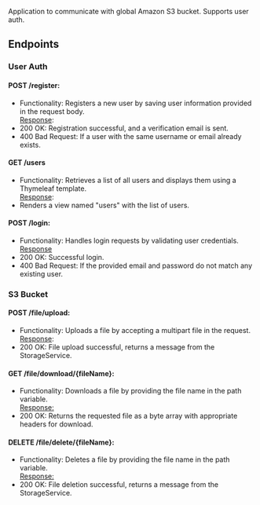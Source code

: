 Application to communicate with global Amazon S3 bucket.
Supports user auth.

## Endpoints

### User Auth

#### POST /register:

- Functionality: Registers a new user by saving user information provided in the request body.<br>
<u>Response</u>:
- 200 OK: Registration successful, and a verification email is sent.
- 400 Bad Request: If a user with the same username or email already exists.

#### GET /users

- Functionality: Retrieves a list of all users and displays them using a Thymeleaf template.<br>
<u>Response</u>:
- Renders a view named "users" with the list of users.

#### POST /login:

- Functionality: Handles login requests by validating user credentials.<br>
<u>Response</u>
- 200 OK: Successful login.
- 400 Bad Request: If the provided email and password do not match any existing user.

### S3 Bucket 

#### POST /file/upload:

- Functionality: Uploads a file by accepting a multipart file in the request.<br>
<u>Response</u>:
- 200 OK: File upload successful, returns a message from the StorageService.

#### GET /file/download/{fileName}:

- Functionality: Downloads a file by providing the file name in the path variable.<br>
<u>Response:</u>
- 200 OK: Returns the requested file as a byte array with appropriate headers for download.

#### DELETE /file/delete/{fileName}:

- Functionality: Deletes a file by providing the file name in the path variable.<br>
<u>Response:</u>
- 200 OK: File deletion successful, returns a message from the StorageService.